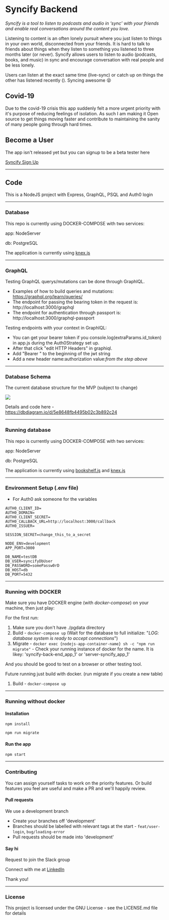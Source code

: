 # Syncify Backend

_Syncify is a tool to listen to podcasts and audio in ‘sync’ with your friends and enable real conversations around the content you love._

Listening to content is an often lonely pursuit where you just listen to things in your own world, disconnected from your friends. It is hard to talk to friends about things when they listen to something you listened to three months later (or never). Syncify allows users to listen to audio (podcasts, books, and music) in sync and encourage conversation with real people and be less lonely.

Users can listen at the exact same time (live-sync) or catch up on things the other has listened recently (). Syncing awesome 😝

## Covid-19

Due to the covid-19 crisis this app suddenly felt a more urgent priority with it's purpose of reducing feelings of isolation. As such I am making it Open source to get things moving faster and contribute to maintaining the sanity of many people going through hard times.

## Become a User

The app isn't released yet but you can signup to be a beta tester here

[Syncify Sign Up](https://syncifyapp.com)

---

## Code

This is a NodeJS project with Express, GraphQL, PSQL and Auth0 login

---

### Database

This repo is currently using DOCKER-COMPOSE with two services:

app: NodeServer

db: PostgreSQL

The application is currently using [knex.js](http://knexjs.org/)

---

### GraphQL

Testing GraphQL querys/mutations can be done through GraphIQL.

- Examples of how to build queries and mutations: https://graphql.org/learn/queries/
- The endpoint for passing the bearing token in the request is: http://localhost:3000/graphql
- The endpoint for authentication through passport is: http://localhost:3000/graphql-passport

Testing endpoints with your context in GraphIQL:

- You can get your bearer token if you console.log(extraParams.id_token) in app.js during the Auth0Strategy set up.
- After that click "edit HTTP Headers" in graphiql.
- Add "Bearer " to the beginning of the jwt string
- Add a new header name:authorization value:_from the step above_

---

### Database Schema

The current database structure for the MVP (subject to change)

![](https://i.imgur.com/BsqcZPC.png)

Details and code here - https://dbdiagram.io/d/5e8648fb4495b02c3b892c24


---

### Running database

This repo is currently using DOCKER-COMPOSE with two services:

app: NodeServer

db: PostgreSQL

The application is currently using [bookshelf.js](https://bookshelfjs.org/) and [knex.js](http://knexjs.org/)

---

### Environment Setup (.env file)

- For Auth0 ask someone for the variables

```
AUTH0_CLIENT_ID=
AUTH0_DOMAIN=
AUTH0_CLIENT_SECRET=
AUTH0_CALLBACK_URL=http://localhost:3000/callback
AUTH0_ISSUER=

SESSION_SECRET=change_this_to_a_secret

NODE_ENV=development
APP_PORT=3000

DB_NAME=testDB
DB_USER=syncifyDbUser
DB_PASSWORD=somePassw0rD
DB_HOST=db
DB_PORT=5432
```
---

### Running with DOCKER

Make sure you have DOCKER engine (with _docker-compose_) on your machine, then just play:

For the first run:

1. Make sure you don't have ./pgdata directory
2. Build - `docker-compose up` (Wait for the database to full initialize: "_LOG: database system is ready to accept connections_")
3. Migrate - `docker exec {nodejs-app-container-name} sh -c "npm run migrate"` - Check your running instance of docker for the name. It is likey: 'syncify-back-end_app_1' or 'server-syncify_app_1'

And you should be good to test on a browser or other testing tool.

Future running just build with docker. (run migrate if you create a new table)

1. Build - `docker-compose up`

---

### Running without docker

#### Installation

`npm install`

`npm run migrate`

#### Run the app

`npm start`

---

### Contributing
You can assign yourself tasks to work on the priority features. Or build features you feel are useful and make a PR and we'll happily review.

#### Pull requests
We use a development branch

- Create your branches off 'development'
- Branches should be labelled with relevant tags at the start - `feat/user-login`, `bug/loading-error`
- Pull requests should be made into 'development'

#### Say hi

Request to join the Slack group

Connect with me at [LinkedIn](https://www.linkedin.com/in/sharris48/)

Thank you!

---

### License

This project is licensed under the GNU License - see the LICENSE.md file for details
